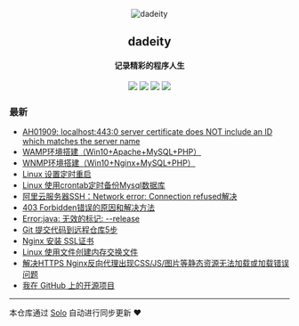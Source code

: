 <p align="center"><img alt="dadeity" src="https://avatars1.githubusercontent.com/u/42400738?v=4"></p><h2 align="center">
dadeity
</h2>

<h4 align="center">记录精彩的程序人生</h4>
<p align="center"><a title="dadeity" target="_blank" href="https://github.com/dadeity/solo-blog"><img src="https://img.shields.io/github/last-commit/dadeity/solo-blog.svg?style=flat-square&color=FF9900"></a>
<a title="GitHub repo size in bytes" target="_blank" href="https://github.com/dadeity/solo-blog"><img src="https://img.shields.io/github/repo-size/dadeity/solo-blog.svg?style=flat-square"></a>
<a title="Solo Version" target="_blank" href="https://github.com/b3log/solo/releases"><img src="https://img.shields.io/badge/solo-3.6.5-f1e05a.svg?style=flat-square&color=blueviolet"></a>
<a title="Hits" target="_blank" href="https://github.com/b3log/hits"><img src="https://hits.b3log.org/dadeity/solo-blog.svg"></a></p>

### 最新

* [AH01909: localhost:443:0 server certificate does NOT include an ID which matches the server name](https://www.dduan.site/articles/2019/11/11/1573464240955.html)
* [WAMP环境搭建（Win10+Apache+MySQL+PHP）](https://www.dduan.site/articles/2019/11/04/1572836112534.html)
* [WNMP环境搭建（Win10+Nginx+MySQL+PHP）](https://www.dduan.site/articles/2019/10/31/1572502254745.html)
* [Linux 设置定时重启](https://www.dduan.site/articles/2019/10/29/1572343601696.html)
* [ Linux 使用crontab定时备份Mysql数据库](https://www.dduan.site/articles/2019/10/29/1572341332608.html)
* [阿里云服务器SSH：Network error: Connection refused解决](https://www.dduan.site/articles/2019/10/29/1572339964561.html)
* [403 Forbidden错误的原因和解决方法](https://www.dduan.site/articles/2019/10/29/1572337464401.html)
* [Error:java: 无效的标记: --release](https://www.dduan.site/articles/2019/10/29/1572335774463.html)
* [Git 提交代码到远程仓库5步](https://www.dduan.site/articles/2019/10/29/1572335291416.html)
* [Nginx 安装 SSL证书](https://www.dduan.site/articles/2019/10/29/1572334566925.html)
* [Linux 使用文件创建内存交换文件](https://www.dduan.site/articles/2019/10/29/1572329950650.html)
* [解决HTTPS Nginx反向代理出现CSS/JS/图片等静态资源无法加载或加载错误问题](https://www.dduan.site/articles/2019/10/29/1572319332997.html)
* [我在 GitHub 上的开源项目](https://www.dduan.site/my-github-repos)



---

本仓库通过 [Solo](https://github.com/b3log/solo) 自动进行同步更新 ❤️ 